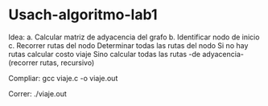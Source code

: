 # Usach-algoritmo-lab1
Idea:
a. Calcular matriz de adyacencia del grafo
b. Identificar nodo de inicio
c. Recorrer rutas del nodo
   Determinar todas las rutas del nodo
   Si no hay rutas
      calcular costo viaje
   Sino
      calcular todas las rutas -de adyacencia- (recorrer rutas, recursivo)


Compliar: gcc viaje.c -o viaje.out

Correr: ./viaje.out